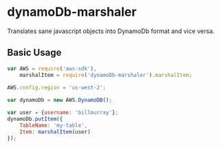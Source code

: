 dynamoDb-marshaler
===

Translates sane javascript objects into DynamoDb format and vice versa.

## Basic Usage

```javascript
var AWS = require('aws-sdk'),
    marshalItem = require('dynamoDb-marshaler').marshalItem;
    
AWS.config.region = 'us-west-2';

var dynamoDb = new AWS.DynamoDB();

var user = {username: 'billmurray'};
dynamoDb.putItem({
    TableName: 'my-table',
    Item: marshalItem(user)
});
```

